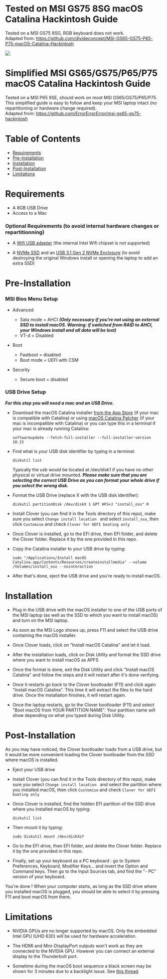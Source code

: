 # Tested on MSI GS75 8SG macOS Catalina Hackintosh Guide

Tested on a MSI GS75 8SG, RGB keyboard does not work.<br />
Adapted from: https://github.com/divideconcept/MSI-GS65-GS75-P65-P75-macOS-Catalina-Hackintosh

![](https://github.com/lilmik/MSI_GS75_macOS_Catalina_Hackintosh/blob/master/EFI/CLOVER/themes/MSI/screenshot0.png)
# Simplified MSI GS65/GS75/P65/P75 macOS Catalina Hackintosh Guide

Tested on a MSI P65 9SE, should work on most MSI GS65/GS75/P65/P75.<br />
This simplified guide is easy to follow and keep your MSI laptop intact (no repartitioning or hardware change required).<br />
Adapted from: https://github.com/ErrorErrorError/msi-gs65-gs75-hackintosh

# Table of Contents

- [Requirements](#requirements)
- [Pre-Installation](#pre-installation)
- [Installation](#installation)
- [Post-Installation](#post-installation)
- [Limitations](#limitations)

# Requirements

* A 8GB USB Drive
* Access to a Mac

### Optional Requirements (to avoid internal hardware changes or repartitionning)

* A [Wifi USB adapter](https://www.amazon.com/TP-Link-wireless-network-Adapter-SoftAP/dp/B008IFXQFU/ref=sr_1_3?keywords=wifi+nano+usb&qid=1571413129&smid=ATVPDKIKX0DER&sr=8-3) (the internal Intel Wifi chipset is not supported)

* A [NVMe SSD](https://www.amazon.com/Crucial-500GB-NAND-NVMe-PCIe/dp/B07J2WBKXF/ref=sr_1_1?crid=1NLB5KFIRPZO7&keywords=crucial%20nvme%20500gb&qid=1570866763&sprefix=crucial%20nvme%2Caps%2C196&sr=8-1&fbclid=IwAR2BiHjkwpVISFMksuNxGdE5NMhXyoCwShJu-M1V8v0hakwt3Jqy2HkoRRE) and an [USB 3.1 Gen 2 NVMe Enclosure](https://www.amazon.com/SSK-Aluminum-Enclosure-Adapter-External/dp/B07MNFH1PX/ref=sr_1_6?keywords=nvme%20enclosure&qid=1570866684&sr=8-6&fbclid=IwAR0rOUbQ7B9KCyt5wrYExYdfmUJ7g3KhkvEm7AjfF6MP1wGsF2MA0Lya5IQ) (to avoid destroying the original Windows install or opening the laptop to add an extra SSD)

# Pre-Installation

### MSI Bios Menu Setup 

* Advanced
  *   Sata mode = AHCI ***(Only necessary if you're not using an external SSD to install macOS. Warning: if switched from RAID to AHCI, your Windows install and all data will be lost)***
  *   VT-d = Disabled
 
* Boot 
  *   Fastboot = disabled
  *   Boot mode = UEFI with CSM

* Security
  *   Secure boot = disabled

### USB Drive Setup

 ***For this step you will need a mac and an USB Drive.***

  * Download the macOS Catalina installer [from the App Store](https://itunes.apple.com/us/app/macos-catalina/id1466841314?ls=1&mt=12) (if your mac is compatible with Catalina) or using [macOS Catalina Patcher](http://dosdude1.com/catalina/) (if your mac is incompatible with Catalina) or you can type this in a terminal if your mac is already running Catalina:
     ``` 
     softwareupdate --fetch-full-installer --full-installer-version 10.15
     ```
      
  * Find what is your USB disk identifier by typing in a terminal:
     ``` 
     diskutil list 
     ``` 
     Typically the usb would be located at /dev/disk1 if you have no other physical or virtual drive mounted. ***Please make sure that you are selecting the correct USB Drive as you can format your whole drive if you select the wrong disk.***
        
  * Format the USB Drive (replace X with the USB disk identifier):
     ```
     diskutil partitionDisk /dev/diskX 1 GPT HFS+J "install_osx" R
     ```
        
  * Install Clover (you can find it in the Tools directory of this repo), make sure you select `Change install location `  and select `install_osx`, then click `Customise` and check `Clover for UEFI booting only`
   
  * Once Clover is installed, go to the EFI drive, then EFI folder, and delete the Clover folder. Replace it by the one provided in this repo.
  
  * Copy the Catalina installer to your USB drive by typing: <br>
     ```
     sudo "/Applications/Install macOS Catalina.app/Contents/Resources/createinstallmedia" --volume  /Volumes/install_osx --nointeraction
     ```
   * After that's done, eject the USB drive and you're ready to install macOS.

# Installation

  * Plug in the USB drive with the macOS installer to one of the USB ports of the MSI laptop (as well as the SSD to which you want to install macOS) and turn on the MSI laptop.
  
  * As soon as the MSI Logo shows up, press F11 and select the USB drive containing the macOS installer.
  * Once Clover loads, click on "Install macOS Catalina" and let it load.
  
  * After the installation loads, click on Disk Utility and format the SSD drive where you want to install macOS as APFS
  
  * Once the format is done, exit the Disk Utility and click "Install macOS Catalina" and follow the steps and it will restart after it's done verifying.
  
  * Once it restarts go back to the Clover bootloader (F11) and click again "Install macOS Catalina". This time it will extract the files to the hard drive. Once the installation finishes, it will restart again.
  
  * Once the laptop restarts, go to the Clover bootloader (F11) and select "Boot macOS from YOUR PARTITION NAME". Your partition name will show depending on what you typed during Disk Utility.

# Post-Installation

As you may have noticed, the Clover bootloader loads from a USB drive, but it would be more convenient loading the Clover bootloader from the SSD where macOS is installed.

  * Eject your USB drive

  * Install Clover (you can find it in the Tools directory of this repo), make sure you select `Change install location `  and select the partition where you installed macOS, then click `Customise` and check `Clover for UEFI booting only`
  
  * Once Clover is installed, find the hidden EFI partition of the SSD drive where you installed macOS by typing:
     ``` 
     diskutil list 
     ``` 
  
  * Then mount it by typing:
     ``` 
     sudo diskutil mount /dev/diskXsY
     ``` 

  * Go to the EFI drive, then EFI folder, and delete the Clover folder. Replace it by the one provided in this repo.
  
  * Finally, set up your keyboard as a PC keyboard : go to System Preferences, Keyboard, Modifier Keys... and invert the Option and Command keys. Then go to the Input Sources tab, and find the "- PC" version of your keyboard.
  
You're done ! When your computer starts, as long as the SSD drive where you installed macOS is plugged, you should be able to select it by pressing F11 and boot macOS from there.

# Limitations

* NVIDIA GPUs are no longer supported by macOS. Only the embedded Intel GPU (UHD 630) will be used for hardware acceleration.

* The HDMI and Mini-DisplayPort outputs won't work as they are connected to the NVIDIA GPU. However you can connect an external display to the Thunderbolt port.

* Sometime during the macOS boot sequence a black screen may be shown for 3 minutes due to a backlight issue. See [this thread](https://www.tonymacx86.com/threads/bug-black-screen-3-minutes-after-booting-coffeelake-uhd-630.261131/).
